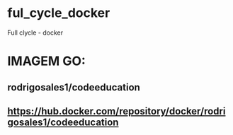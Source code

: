 # ful_cycle_docker
Full clycle  - docker
# IMAGEM GO:
## rodrigosales1/codeeducation
## https://hub.docker.com/repository/docker/rodrigosales1/codeeducation
